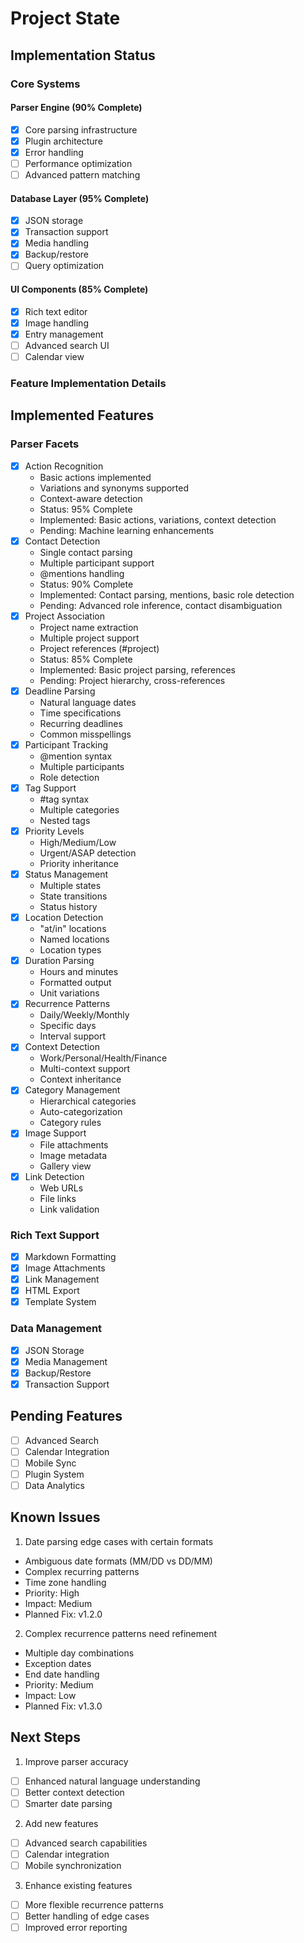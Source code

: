 # Project State

## Implementation Status

### Core Systems

#### Parser Engine (90% Complete)

- [x] Core parsing infrastructure
- [x] Plugin architecture
- [x] Error handling
- [ ] Performance optimization
- [ ] Advanced pattern matching

#### Database Layer (95% Complete)

- [x] JSON storage
- [x] Transaction support
- [x] Media handling
- [x] Backup/restore
- [ ] Query optimization

#### UI Components (85% Complete)

- [x] Rich text editor
- [x] Image handling
- [x] Entry management
- [ ] Advanced search UI
- [ ] Calendar view

### Feature Implementation Details

## Implemented Features

### Parser Facets

- [x] Action Recognition
  - Basic actions implemented
  - Variations and synonyms supported
  - Context-aware detection
  - Status: 95% Complete
  - Implemented: Basic actions, variations, context detection
  - Pending: Machine learning enhancements
- [x] Contact Detection
  - Single contact parsing
  - Multiple participant support
  - @mentions handling
  - Status: 90% Complete
  - Implemented: Contact parsing, mentions, basic role detection
  - Pending: Advanced role inference, contact disambiguation
- [x] Project Association
  - Project name extraction
  - Multiple project support
  - Project references (#project)
  - Status: 85% Complete
  - Implemented: Basic project parsing, references
  - Pending: Project hierarchy, cross-references
- [x] Deadline Parsing
  - Natural language dates
  - Time specifications
  - Recurring deadlines
  - Common misspellings
- [x] Participant Tracking
  - @mention syntax
  - Multiple participants
  - Role detection
- [x] Tag Support
  - #tag syntax
  - Multiple categories
  - Nested tags
- [x] Priority Levels
  - High/Medium/Low
  - Urgent/ASAP detection
  - Priority inheritance
- [x] Status Management
  - Multiple states
  - State transitions
  - Status history
- [x] Location Detection
  - "at/in" locations
  - Named locations
  - Location types
- [x] Duration Parsing
  - Hours and minutes
  - Formatted output
  - Unit variations
- [x] Recurrence Patterns
  - Daily/Weekly/Monthly
  - Specific days
  - Interval support
- [x] Context Detection
  - Work/Personal/Health/Finance
  - Multi-context support
  - Context inheritance
- [x] Category Management
  - Hierarchical categories
  - Auto-categorization
  - Category rules
- [x] Image Support
  - File attachments
  - Image metadata
  - Gallery view
- [x] Link Detection
  - Web URLs
  - File links
  - Link validation

### Rich Text Support

- [x] Markdown Formatting
- [x] Image Attachments
- [x] Link Management
- [x] HTML Export
- [x] Template System

### Data Management

- [x] JSON Storage
- [x] Media Management
- [x] Backup/Restore
- [x] Transaction Support

## Pending Features

- [ ] Advanced Search
- [ ] Calendar Integration
- [ ] Mobile Sync
- [ ] Plugin System
- [ ] Data Analytics

## Known Issues

1. Date parsing edge cases with certain formats

- Ambiguous date formats (MM/DD vs DD/MM)
- Complex recurring patterns
- Time zone handling
- Priority: High
- Impact: Medium
- Planned Fix: v1.2.0

2. Complex recurrence patterns need refinement

- Multiple day combinations
- Exception dates
- End date handling
- Priority: Medium
- Impact: Low
- Planned Fix: v1.3.0

## Next Steps

1. Improve parser accuracy

- [ ] Enhanced natural language understanding
- [ ] Better context detection
- [ ] Smarter date parsing

2. Add new features

- [ ] Advanced search capabilities
- [ ] Calendar integration
- [ ] Mobile synchronization

3. Enhance existing features

- [ ] More flexible recurrence patterns
- [ ] Better handling of edge cases
- [ ] Improved error reporting
